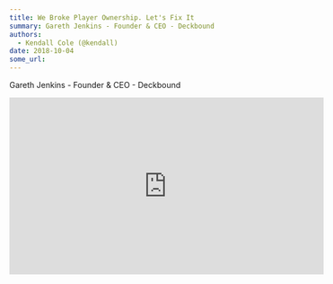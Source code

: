 ```yaml
---
title: We Broke Player Ownership. Let's Fix It
summary: Gareth Jenkins - Founder & CEO - Deckbound
authors:
  - Kendall Cole (@kendall)
date: 2018-10-04
some_url: 
---
```


Gareth Jenkins - Founder & CEO - Deckbound

<div align="center"><iframe width="560" height="315" src="https://www.youtube.com/embed/thwJ7PA4Rmw" frameborder="0" allow="encrypted-media" allowfullscreen></iframe></div>